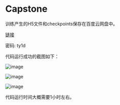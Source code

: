 # Capstone

训练产生的H5文件和checkpoints保存在百度云网盘中。

[链接](https://pan.baidu.com/s/1-CZ8s9Cbs5Ks7tnxKLkTlg)

密码: ty1d

代码运行成功的截图如下：

![image](https://i.loli.net/2018/06/18/5b27a17cad6d3.png)

![image](https://i.loli.net/2018/06/18/5b27a214c48c9.jpg)

![image](C:\Users\yeyiy\Desktop\5b27a56cf3a72.png)



代码运行时间大概需要1小时左右。
